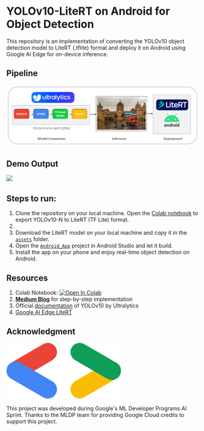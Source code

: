 # YOLOv10-LiteRT on Android for Object Detection
This repository is an implementation of converting the YOLOv10 object detection model to LiteRT (.tflite) format and deploy it on Android using Google AI Edge for on-device inference.


## Pipeline
<img src="https://github.com/NSTiwari/YOLOv10-LiteRT-Android/blob/main/assets/YOLOv10_LiteRT_Pipeline.png"/>


## Demo Output
<img src="https://github.com/NSTiwari/YOLOv10-LiteRT-Android/blob/main/assets/YOLOv10_LiteRT_Android.gif"/>


## Steps to run:

1. Clone the repository on your local machine. Open the [Colab notebook](https://colab.research.google.com/github/NSTiwari/YOLOv10-LiteRT-Android/blob/main/YOLOv10_LiteRT.ipynb) to export YOLOv10-N to LiteRT (TF Lite) format.
2. 
3. Download the LiteRT model on your local machine and copy it in the [`assets`](https://github.com/NSTiwari/YOLOv10-LiteRT-Android/tree/main/Android_App/app/src/main/assets) folder.
4. Open the [`Android_App`](https://github.com/NSTiwari/YOLOv10-LiteRT-Android/tree/main/Android_App) project in Android Studio and let it build.
5. Install the app on your phone and enjoy real-time object detection on Android.


## Resources

1. Colab Notebook: 
   [![Open In Colab](https://colab.research.google.com/assets/colab-badge.svg)](https://colab.research.google.com/github/NSTiwari/YOLOv10-LiteRT-Android/blob/main/YOLOv10_LiteRT.ipynb)
2. [**Medium Blog**](https://medium.com/@tiwarinitin1999) for step-by-step implementation
3. Official [documentation](https://docs.ultralytics.com/models/yolov10/) of YOLOv10 by Ultralytics
4. [Google AI Edge LiteRT](https://ai.google.dev/edge/litert)

  
## Acknowledgment
<img src="https://github.com/NSTiwari/YOLOv10-LiteRT-Android/blob/main/assets/google.png">

This project was developed during Google's ML Developer Programs AI Sprint. Thanks to the MLDP team for providing Google Cloud credits to support this project.
